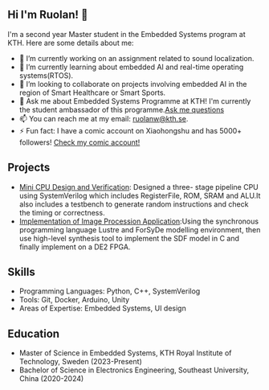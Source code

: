 ## Hi I'm Ruolan! 👋

I'm a second year Master student in the Embedded Systems program at KTH. Here are some details about me:

- 🔭 I’m currently working on an assignment related to sound localization.
- 🌱 I’m currently learning about embedded AI and real-time operating systems(RTOS).
- 👯 I’m looking to collaborate on projects involving embedded AI in the region of Smart Healthcare or Smart Sports.
- 💬 Ask me about Embedded Systems Programme at KTH! I'm currently the student ambassador of this programme.[Ask me questions](https://www.kth.se/en/studies/master/embedded-systems/students/ruolan-1.1350111)
- 📫 You can reach me at my email: ruolanw@kth.se.
- ⚡ Fun fact: I have a comic account on Xiaohongshu and has 5000+ followers! [Check my comic account!](https://www.xiaohongshu.com/user/profile/5f4a35e5000000000101f5ee)
## Projects

- [Mini CPU Design and Verification](https://github.com/RylanWild/KTH_Master_Courses_EmbeddedSystems/tree/main/IL2234_Digital_Systems_Design_and_Verification_using_Hardware_Description_Languages/Lab4): Designed a three- stage pipeline CPU using SystemVerilog which includes RegisterFile, ROM, SRAM and ALU.It also includes a testbench to generate random instructions and check the timing or correctness.
- [Implementation of Image Procession Application](https://github.com/RylanWild/KTH_Master_Courses_EmbeddedSystems/tree/main/IL2212_Embedded_Software):Using the synchronous programming language Lustre and ForSyDe modelling environment, then use high-level synthesis tool to implement the SDF model in C and finally implement on a DE2 FPGA.

## Skills

- Programming Languages: Python, C++, SystemVerilog
- Tools: Git, Docker, Arduino, Unity
- Areas of Expertise: Embedded Systems, UI design

## Education

- Master of Science in Embedded Systems, KTH Royal Institute of Technology, Sweden (2023-Present)
- Bachelor of Science in Electronics Engineering, Southeast University, China (2020-2024)
